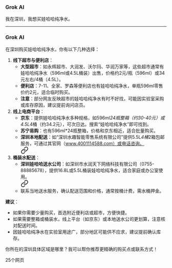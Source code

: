 ### Grok AI

<div class="thinking-container"></div><div class="response-content-markdown [&amp;_a]:text-current [&amp;_a:hover]:text-primary [&amp;_a:hover]:decoration-primary [&amp;_a]:underline [&amp;_a]:decoration-primary/30 [&amp;_a]:underline-offset-2 [&amp;_h2:first-child]:mt-0 [&amp;_h3:first-child]:mt-0 [&amp;_h4:first-child]:mt-0"><p dir="auto" class="break-words" style="white-space: pre-wrap;">我在深圳，我想买娃哈哈纯净水。</p></div><section class="inline-media-container flex flex-col gap-1"></section>

---

### Grok AI

<div class="thinking-container"></div><div class="response-content-markdown [&amp;_a]:text-current [&amp;_a:hover]:text-primary [&amp;_a:hover]:decoration-primary [&amp;_a]:underline [&amp;_a]:decoration-primary/30 [&amp;_a]:underline-offset-2 [&amp;_h2:first-child]:mt-0 [&amp;_h3:first-child]:mt-0 [&amp;_h4:first-child]:mt-0"><p dir="auto" class="break-words" style="white-space: pre-wrap;">在深圳购买娃哈哈纯净水，你有以下几种选择：</p>
<ol dir="auto" class="marker:text-secondary">
<li class="break-words"><strong>线下超市与便利店</strong>：
<ul dir="auto" class="marker:text-secondary">
<li class="break-words"><strong>大型超市</strong>：如永辉超市、大润发、沃尔玛、华润万家等，这些超市通常有娃哈哈纯净水（596ml或4.5L桶装）出售，价格约2元/瓶（596ml）或34元左右/4桶（4.5L）。<a href="https://www.smzdm.com/p/105177840/" target="_blank" rel="noopener noreferrer" class="web-search-result-chip focus:outline-none focus-visible:outline-none focus-visible:bg:input rounded-md ml-1 mr-0.5" data-state="closed"><div class="inline-flex align-text-bottom items-center justify-center select-none my-0 rounded-md bg-important border border-card-border opacity-60 grayscale hover:filter-none hover:opacity-100 transition-opacity"><img class="size-[18px] m-0 rounded-md" alt="" src="https://imgs.search.brave.com/7-adwMAlfDUGFGWYXH9wpxXeRSlQGI6JYXD3-aMxmSY/rs:fit:64:0:0:0/g:ce/aHR0cDovL2Zhdmlj/b25zLnNlYXJjaC5i/cmF2ZS5jb20vaWNv/bnMvOTJiN2IzYTNm/ZTJjNzkyMDM4NWIx/NWE2ZWU3Mzc1NmM4/NTUzN2M4NzJjZDVi/MDk0M2IxNDk1MGZk/YzE0NjdjOS93d3cu/c216ZG0uY29tLw"></div></a><a href="https://www.guancha.cn/GongSi/2024_12_03_757556.shtml" target="_blank" rel="noopener noreferrer" class="web-search-result-chip focus:outline-none focus-visible:outline-none focus-visible:bg:input rounded-md ml-1 mr-0.5" data-state="closed"><div class="inline-flex align-text-bottom items-center justify-center select-none my-0 rounded-md bg-important border border-card-border opacity-60 grayscale hover:filter-none hover:opacity-100 transition-opacity"><img class="size-[18px] m-0 rounded-md" alt="" src="https://imgs.search.brave.com/A6EfdxTVJgqm0DaMKUw-Nf0z6IEQuQSMmr56mebS96Y/rs:fit:64:0:0:0/g:ce/aHR0cDovL2Zhdmlj/b25zLnNlYXJjaC5i/cmF2ZS5jb20vaWNv/bnMvYTg4MmEzNWY3/YmFhZTY5YTI3MTYy/ODBjNmMzYzBmNzg3/YzhjMTUzMGZkNmY2/YWFiNmQ2ZTYyYTIx/ZTFiZTVhYS93d3cu/Z3VhbmNoYS5jbi8"></div></a></li>
<li class="break-words"><strong>便利店</strong>：7-11、全家、罗森等便利店也有娃哈哈纯净水，单瓶596ml零售价约2元，适合临时购买。</li>
<li class="break-words"><strong>注意</strong>：部分网友反映超市的娃哈哈纯净水有时不好找，可能因实验室采购或库存原因，建议提前询问店员。<a href="https://www.cnenergynews.cn/news/2024/03/18/detail_20240318151126.html" target="_blank" rel="noopener noreferrer" class="web-search-result-chip focus:outline-none focus-visible:outline-none focus-visible:bg:input rounded-md ml-1 mr-0.5" data-state="closed"><div class="inline-flex align-text-bottom items-center justify-center select-none my-0 rounded-md bg-important border border-card-border opacity-60 grayscale hover:filter-none hover:opacity-100 transition-opacity"><img class="size-[18px] m-0 rounded-md" alt="" src="https://imgs.search.brave.com/x9B41zO-h1TSyPvOYTVpVbQr_PK8RWcFfbGAqAseEyc/rs:fit:64:0:0:0/g:ce/aHR0cDovL2Zhdmlj/b25zLnNlYXJjaC5i/cmF2ZS5jb20vaWNv/bnMvYmNkMGIzODk1/YmE5MWNhYzRmM2Yy/MDM0YWQwZTYzMmU0/MzhhNzM4NjEwMzg5/ZDkxZDUyOWJjMTYy/NDgzYWE4ZS93d3cu/Y25lbmVyZ3luZXdz/LmNuLw"></div></a><a href="https://www.36kr.com/p/2671151077472007" target="_blank" rel="noopener noreferrer" class="web-search-result-chip focus:outline-none focus-visible:outline-none focus-visible:bg:input rounded-md ml-1 mr-0.5" data-state="closed"><div class="inline-flex align-text-bottom items-center justify-center select-none my-0 rounded-md bg-important border border-card-border opacity-60 grayscale hover:filter-none hover:opacity-100 transition-opacity"><img class="size-[18px] m-0 rounded-md" alt="" src="https://imgs.search.brave.com/DSZfjcLII06lk1wKCCJ6CsZEl8Er5eRY8WctXZifpBg/rs:fit:64:0:0:0/g:ce/aHR0cDovL2Zhdmlj/b25zLnNlYXJjaC5i/cmF2ZS5jb20vaWNv/bnMvZWE0MWMzMTMx/NzFjZmE2ODNlMDA2/OTQzNTE4ZDQ3MTZj/OTY0ZTQ2NzY3YWNi/NTM1M2U5NTlmZmRi/ODdmZjQ0NS93d3cu/MzZrci5jb20v"></div></a></li>
</ul>
</li>
<li class="break-words"><strong>线上电商平台</strong>：
<ul dir="auto" class="marker:text-secondary">
<li class="break-words"><strong>京东</strong>：提供娃哈哈纯净水多种规格，如596ml<em>24瓶整箱（约30-40元）或4.5L</em>4桶（约34.2元），可次日达。搜索“娃哈哈纯净水”即可找到。<a href="https://www.smzdm.com/p/105177840/" target="_blank" rel="noopener noreferrer" class="web-search-result-chip focus:outline-none focus-visible:outline-none focus-visible:bg:input rounded-md ml-1 mr-0.5" data-state="closed"><div class="inline-flex align-text-bottom items-center justify-center select-none my-0 rounded-md bg-important border border-card-border opacity-60 grayscale hover:filter-none hover:opacity-100 transition-opacity"><img class="size-[18px] m-0 rounded-md" alt="" src="https://imgs.search.brave.com/7-adwMAlfDUGFGWYXH9wpxXeRSlQGI6JYXD3-aMxmSY/rs:fit:64:0:0:0/g:ce/aHR0cDovL2Zhdmlj/b25zLnNlYXJjaC5i/cmF2ZS5jb20vaWNv/bnMvOTJiN2IzYTNm/ZTJjNzkyMDM4NWIx/NWE2ZWU3Mzc1NmM4/NTUzN2M4NzJjZDVi/MDk0M2IxNDk1MGZk/YzE0NjdjOS93d3cu/c216ZG0uY29tLw"></div></a></li>
<li class="break-words"><strong>苏宁易购</strong>：也有596ml*24瓶整箱，价格和京东相近，适合批量购买。<a href="https://www.suning.com/item/0070532166/11961334057.html" target="_blank" rel="noopener noreferrer" class="web-search-result-chip focus:outline-none focus-visible:outline-none focus-visible:bg:input rounded-md ml-1 mr-0.5" data-state="closed"><div class="inline-flex align-text-bottom items-center justify-center select-none my-0 rounded-md bg-important border border-card-border opacity-60 grayscale hover:filter-none hover:opacity-100 transition-opacity"><img class="size-[18px] m-0 rounded-md" alt="" src="https://imgs.search.brave.com/IhZmdE3DP_ayrETjEfFJhIaC6--MF8GB4Vy9QICM6Tg/rs:fit:64:0:0:0/g:ce/aHR0cDovL2Zhdmlj/b25zLnNlYXJjaC5i/cmF2ZS5jb20vaWNv/bnMvYzVjZDJhNTI1/YjRlNjM4YzYwNDlj/ODFiNTJmOTA4NzAz/N2M3YmEyNTI3MTQw/NjEzYmZkMjgxMzI3/ODAyZDhlNy93d3cu/c3VuaW5nLmNvbS8"></div></a></li>
<li class="break-words"><strong>深圳本地配送</strong>：如“深圳水趣智能零售系统有限公司”提供5.5L<em>4桶</em>2箱包邮服务，可通过其官网（<a href="http://www.4001114588.com%EF%BC%89%E6%88%96%E7%94%B5%E8%AF%9D%E5%92%A8%E8%AF%A2%E3%80%82" target="_blank" rel="noopener noreferrer">www.4001114588.com）或电话咨询。</a><a href="https://www.4001114588.com/goods.html?id=284" target="_blank" rel="noopener noreferrer" class="web-search-result-chip focus:outline-none focus-visible:outline-none focus-visible:bg:input rounded-md ml-1 mr-0.5" data-state="closed"><div class="inline-flex align-text-bottom items-center justify-center select-none my-0 rounded-md bg-important border border-card-border opacity-60 grayscale hover:filter-none hover:opacity-100 transition-opacity"><svg xmlns="http://www.w3.org/2000/svg" width="24" height="24" viewBox="0 0 24 24" fill="none" stroke="currentColor" stroke-width="2" stroke-linecap="round" stroke-linejoin="round" class="lucide lucide-link size-3 m-[3px]"><path d="M10 13a5 5 0 0 0 7.54.54l3-3a5 5 0 0 0-7.07-7.07l-1.72 1.71"></path><path d="M14 11a5 5 0 0 0-7.54-.54l-3 3a5 5 0 0 0 7.07 7.07l1.71-1.71"></path></svg></div></a></li>
</ul>
</li>
<li class="break-words"><strong>桶装水配送</strong>：
<ul dir="auto" class="marker:text-secondary">
<li class="break-words"><strong>深圳娃哈哈送水公司</strong>：如深圳市水润天下网络科技有限公司（0755-88885678），提供16.8L或5.5L桶装娃哈哈纯净水，适合家庭或办公室使用。<a href="https://www.shuiruntianxia.com/productshow/117/dh/2" target="_blank" rel="noopener noreferrer" class="web-search-result-chip focus:outline-none focus-visible:outline-none focus-visible:bg:input rounded-md ml-1 mr-0.5" data-state="closed"><div class="inline-flex align-text-bottom items-center justify-center select-none my-0 rounded-md bg-important border border-card-border opacity-60 grayscale hover:filter-none hover:opacity-100 transition-opacity"><img class="size-[18px] m-0 rounded-md" alt="" src="https://imgs.search.brave.com/q7Gxy0c2x6WtyLfeoLaCZgLE_XdkIiqxMSwkOB_sD0s/rs:fit:64:0:0:0/g:ce/aHR0cDovL2Zhdmlj/b25zLnNlYXJjaC5i/cmF2ZS5jb20vaWNv/bnMvM2Q3ZjczMzQw/YWU3ZGI4MGFiZTI3/ZjA1YWRlNWZjZDZi/NGQzYzIwNDJjZGI5/ZTAyYWNhODA4MWIw/ZmQzYTAyNS93d3cu/c2h1aXJ1bnRpYW54/aWEuY29tLw"></div></a><a href="http://www.sz-yilin.com/?id=142" target="_blank" rel="noopener noreferrer" class="web-search-result-chip focus:outline-none focus-visible:outline-none focus-visible:bg:input rounded-md ml-1 mr-0.5" data-state="closed"><div class="inline-flex align-text-bottom items-center justify-center select-none my-0 rounded-md bg-important border border-card-border opacity-60 grayscale hover:filter-none hover:opacity-100 transition-opacity"><svg xmlns="http://www.w3.org/2000/svg" width="24" height="24" viewBox="0 0 24 24" fill="none" stroke="currentColor" stroke-width="2" stroke-linecap="round" stroke-linejoin="round" class="lucide lucide-link size-3 m-[3px]"><path d="M10 13a5 5 0 0 0 7.54.54l3-3a5 5 0 0 0-7.07-7.07l-1.72 1.71"></path><path d="M14 11a5 5 0 0 0-7.54-.54l-3 3a5 5 0 0 0 7.07 7.07l1.71-1.71"></path></svg></div></a></li>
<li class="break-words">联系当地送水服务，确认配送范围和价格，通常按桶计费，需水桶押金。</li>
</ul>
</li>
</ol>
<p dir="auto" class="break-words" style="white-space: pre-wrap;"><strong>建议</strong>：</p>
<ul dir="auto" class="marker:text-secondary">
<li class="break-words">如果你需要少量购买，首选附近便利店或超市，方便快捷。</li>
<li class="break-words">如果需要整箱或桶装水，线上平台（如京东）或本地送水公司更划算，注意核对配送时间。</li>
<li class="break-words">因娃哈哈纯净水在实验室用途广，部分地区可能供不应求，建议提前确认库存。<a href="https://www.cnenergynews.cn/news/2024/03/18/detail_20240318151126.html" target="_blank" rel="noopener noreferrer" class="web-search-result-chip focus:outline-none focus-visible:outline-none focus-visible:bg:input rounded-md ml-1 mr-0.5" data-state="closed"><div class="inline-flex align-text-bottom items-center justify-center select-none my-0 rounded-md bg-important border border-card-border opacity-60 grayscale hover:filter-none hover:opacity-100 transition-opacity"><img class="size-[18px] m-0 rounded-md" alt="" src="https://imgs.search.brave.com/x9B41zO-h1TSyPvOYTVpVbQr_PK8RWcFfbGAqAseEyc/rs:fit:64:0:0:0/g:ce/aHR0cDovL2Zhdmlj/b25zLnNlYXJjaC5i/cmF2ZS5jb20vaWNv/bnMvYmNkMGIzODk1/YmE5MWNhYzRmM2Yy/MDM0YWQwZTYzMmU0/MzhhNzM4NjEwMzg5/ZDkxZDUyOWJjMTYy/NDgzYWE4ZS93d3cu/Y25lbmVyZ3luZXdz/LmNuLw"></div></a></li>
</ul>
<p dir="auto" class="break-words" style="white-space: pre-wrap;">你所在的深圳具体区域是哪里？我可以帮你推荐更精确的购买点或联系方式！</p></div><section class="inline-media-container flex flex-col gap-1"></section><div class="flex gap-2 mt-4"><div class="search-results flex -ml-1 text-sm gap-2 mb-1"><div class="flex flex-row items-center pr-4 py-1 rounded-full cursor-pointer bg-foreground border border-card-border hover:bg-card-hover hover:border-card-border-focus"><div style="z-index: 3;"><div class="align-text-bottom items-center justify-center select-none transition my-0 rounded-md opacity-100 ml-1.5 flex bg-popover overflow-hidden border border-background z-3"><img class="size-[18px] m-0 rounded-md" alt="" src="https://imgs.search.brave.com/UKzRXw7RB5t2LZuLAaO7s_EWNxVyIA0PW4VstLJmtv0/rs:fit:64:0:0:0/g:ce/aHR0cDovL2Zhdmlj/b25zLnNlYXJjaC5i/cmF2ZS5jb20vaWNv/bnMvMWY1MDExMDQz/YWRlYmQ1NzJjOWQ3/M2NjNDE2NDk5ODM1/ZThhNzE0OGUwZWZj/Y2ZmZTVmZDU0N2E4/NTU5ZmNhNy93d3cu/amQuY29tLw"></div></div><div style="z-index: 2;"><div class="align-text-bottom items-center justify-center select-none transition my-0 rounded-md opacity-100 flex bg-popover overflow-hidden border border-background z-2 -ml-2"><img class="size-[18px] m-0 rounded-md" alt="" src="https://imgs.search.brave.com/tVLzIzRbw4H_7AXXcMkt_go6dfIa4i70C_AilnPYKDw/rs:fit:64:0:0:0/g:ce/aHR0cDovL2Zhdmlj/b25zLnNlYXJjaC5i/cmF2ZS5jb20vaWNv/bnMvZWVmNmJkZjA4/YmVlYWU2NDI0NDI5/YjFiZDY3YzM3NmMz/ZWQxMTZmNWMyNDg5/OGIxM2NhOGYwNzE5/NThiYTljZi90dC5q/eG5ld3MuY29tLmNu/Lw"></div></div><div style="z-index: 1;"><div class="align-text-bottom items-center justify-center select-none transition my-0 rounded-md opacity-100 flex bg-popover overflow-hidden border border-background z-1 -ml-2"><img class="size-[18px] m-0 rounded-md" alt="" src="https://imgs.search.brave.com/cxjAP9sXom5arTSvwMn3ChVxCEr1uZSwBbyOQ4u7FiQ/rs:fit:64:0:0:0/g:ce/aHR0cDovL2Zhdmlj/b25zLnNlYXJjaC5i/cmF2ZS5jb20vaWNv/bnMvODg5MGQ4ZWMz/MTYyOWUxMzA4OTBm/NWU0ZGUzOThhNmJj/N2YzZWUxNDBmNjlk/MTU5YzFkN2Y1ZWY1/ZTlmN2M4My9tLmdt/dy5jbi8"></div></div><div class="truncate ml-2">25个网页</div></div></div></div>

